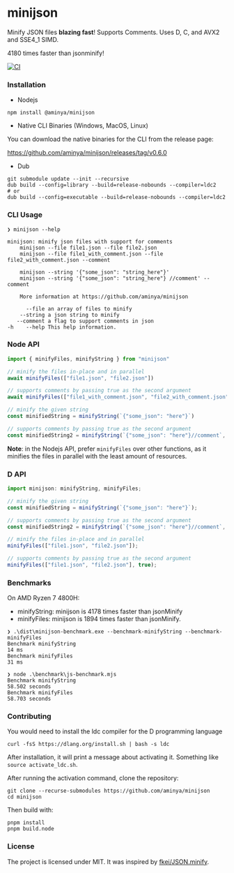 # minijson

Minify JSON files **blazing fast**! Supports Comments. Uses D, C, and AVX2 and SSE4_1 SIMD.

4180 times faster than jsonminify!

[![CI](https://github.com/aminya/minijson/actions/workflows/CI.yml/badge.svg)](https://github.com/aminya/minijson/actions/workflows/CI.yml)

### Installation

- Nodejs

```
npm install @aminya/minijson
```

- Native CLI Binaries (Windows, MacOS, Linux)

You can download the native binaries for the CLI from the release page:

https://github.com/aminya/minijson/releases/tag/v0.6.0

- Dub

```
git submodule update --init --recursive
dub build --config=library --build=release-nobounds --compiler=ldc2
# or
dub build --config=executable --build=release-nobounds --compiler=ldc2
```

### CLI Usage

```shell
❯ minijson --help

minijson: minify json files with support for comments
    minijson --file file1.json --file file2.json
    minijson --file file1_with_comment.json --file file2_with_comment.json --comment

    minijson --string '{"some_json": "string_here"}'
    minijson --string '{"some_json": "string_here"} //comment' --comment

    More information at https://github.com/aminya/minijson

      --file an array of files to minify
    --string a json string to minify
   --comment a flag to support comments in json
-h    --help This help information.
```

### Node API

```js
import { minifyFiles, minifyString } from "minijson"

// minify the files in-place and in parallel
await minifyFiles(["file1.json", "file2.json"])

// supports comments by passing true as the second argument
await minifyFiles(["file1_with_comment.json", "file2_with_comment.json"], true)

// minify the given string
const minifiedString = minifyString(`{"some_json": "here"}`)

// supports comments by passing true as the second argument
const minifiedString2 = minifyString(`{"some_json": "here"}//comment`, true)
```

**Note**: in the Nodejs API, prefer `minifyFiles` over other functions, as it minifies the files in parallel with the least amount of resources.

### D API

```js
import minijson: minifyString, minifyFiles;

// minify the given string
const minifiedString = minifyString(`{"some_json": "here"}`);

// supports comments by passing true as the second argument
const minifiedString2 = minifyString(`{"some_json": "here"}//comment`, true);

// minify the files in-place and in parallel
minifyFiles(["file1.json", "file2.json"]);

// supports comments by passing true as the second argument
minifyFiles(["file1.json", "file2.json"], true);
```

### Benchmarks

On AMD Ryzen 7 4800H:

- minifyString: minijson is 4178 times faster than jsonMinify
- minifyFiles: minijson is 1894 times faster than jsonMinify.

```
❯ .\dist\minijson-benchmark.exe --benchmark-minifyString --benchmark-minifyFiles
Benchmark minifyString
14 ms
Benchmark minifyFiles
31 ms

❯ node .\benchmark\js-benchmark.mjs
Benchmark minifyString
58.502 seconds
Benchmark minifyFiles
58.703 seconds
```

### Contributing

You would need to install the ldc compiler for the D programming language

```
curl -fsS https://dlang.org/install.sh | bash -s ldc
```

After installation, it will print a message about activating it. Something like `source activate_ldc.sh`.

After running the activation command, clone the repository:

```
git clone --recurse-submodules https://github.com/aminya/minijson
cd minijson
```

Then build with:

```
pnpm install
pnpm build.node
```

### License

The project is licensed under MIT. It was inspired by [fkei/JSON.minify](https://github.com/fkei/JSON.minify).
